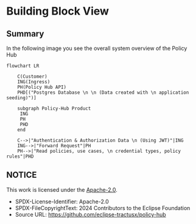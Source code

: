 # Building Block View

## Summary

In the following image you see the overall system overview of the Policy Hub

```mermaid
flowchart LR

    C(Customer)
    ING(Ingress)
    PH(Policy Hub API)
    PHD[("Postgres Database \n \n (Data created with \n application seeding)")]

    subgraph Policy-Hub Product   
     ING
     PH
     PHD
    end

    C-->|"Authentication & Authorization Data \n (Using JWT)"|ING
    ING-->|"Forward Request"|PH
    PH-->|"Read policies, use cases, \n credential types, policy rules"|PHD

```

## NOTICE

This work is licensed under the [Apache-2.0](https://www.apache.org/licenses/LICENSE-2.0).

- SPDX-License-Identifier: Apache-2.0
- SPDX-FileCopyrightText: 2024 Contributors to the Eclipse Foundation
- Source URL: https://github.com/eclipse-tractusx/policy-hub
